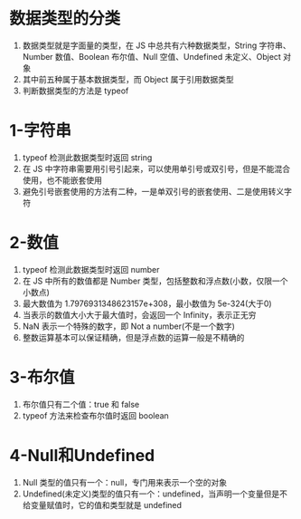 # 数据类型的分类
1. 数据类型就是字面量的类型，在 JS 中总共有六种数据类型，String 字符串、Number 数值、Boolean 布尔值、Null 空值、Undefined 未定义、Object 对象
2. 其中前五种属于基本数据类型，而 Object 属于引用数据类型
3. 判断数据类型的方法是 typeof

# 1-字符串
1. typeof 检测此数据类型时返回 string
2. 在 JS 中字符串需要用引号引起来，可以使用单引号或双引号，但是不能混合使用，也不能嵌套使用
3. 避免引号嵌套使用的方法有二种，一是单双引号的嵌套使用、二是使用转义字符

# 2-数值
1. typeof 检测此数据类型时返回 number
2. 在 JS 中所有的数值都是 Number 类型，包括整数和浮点数(小数，仅限一个小数点)
3. 最大数值为 1.7976931348623157e+308，最小数值为 5e-324(大于0)
4. 当表示的数值大小大于最大值时，会返回一个 Infinity，表示正无穷
5. NaN 表示一个特殊的数字，即 Not a number(不是一个数字)
6. 整数运算基本可以保证精确，但是浮点数的运算一般是不精确的

# 3-布尔值
1. 布尔值只有二个值：true 和 false
2. typeof 方法来检查布尔值时返回 boolean

# 4-Null和Undefined
1. Null 类型的值只有一个：null，专门用来表示一个空的对象
2. Undefined(未定义)类型的值只有一个：undefined，当声明一个变量但是不给变量赋值时，它的值和类型就是 undefined